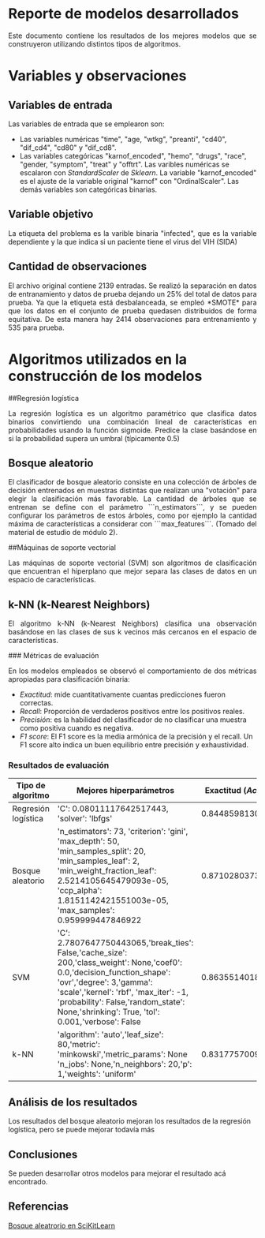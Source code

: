 # Reporte de modelos desarrollados

<p align="justify">
Este documento contiene los resultados de los mejores modelos que se construyeron utilizando distintos tipos de algoritmos.
</p>

# Variables y observaciones

## Variables de entrada

Las variables de entrada que se emplearon son: 
- Las variables numéricas "time", "age, "wtkg", "preanti", "cd40", "dif_cd4", "cd80" y "dif_cd8".
- Las variables categóricas "karnof_encoded", "hemo", "drugs", "race", "gender, "symptom", "treat" y "offtrt".
Las varibles numéricas se escalaron con *StandardScaler* de *Sklearn*. La variable "karnof_encoded" es el ajuste de la variable original "karnof" con "OrdinalScaler". Las demás variables son categóricas binarias.

## Variable objetivo

<p align="justify">
La etiqueta del problema es la varible binaria "infected", que es la variable dependiente y la que indica si un paciente tiene el virus del VIH (SIDA)
</p>

## Cantidad de observaciones

<p align="justify">
El archivo original contiene 2139 entradas. Se realizó la separación en datos de entranamiento y datos de prueba dejando un 25% del total de datos para prueba. Ya que la etiqueta está desbalanceada, se empleó *SMOTE* para que los datos en el conjunto de prueba quedasen distribuidos de forma equitativa. De esta manera hay 2414 observaciones para entrenamiento y 535 para prueba.
</p>

# Algoritmos utilizados en la construcción de los modelos

##Regresión logística

<p align="justify">
La regresión logística es un algoritmo paramétrico que clasifica datos binarios convirtiendo una combinación lineal de características en probabilidades usando la función sigmoide. Predice la clase basándose en si la probabilidad supera un umbral (típicamente 0.5)
</p>


## Bosque aleatorio

<p align="justify">
El clasificador de bosque aleatorio consiste en una colección de árboles de decisión entrenados en muestras distintas que realizan una "votación" para elegir la clasificación más favorable. La cantidad de árboles que se entrenan se define con el parámetro ```n_estimators```, y se pueden configurar los parámetros de estos árboles, como por ejemplo la cantidad máxima de características a considerar con ```max_features```. (Tomado del material de estudio de módulo 2).
</p>

##Máquinas de soporte vectorial

<p align="justify">
Las máquinas de soporte vectorial (SVM) son algoritmos de clasificación que encuentran el hiperplano que mejor separa las clases de datos en un espacio de características. 
</p>

## k-NN (k-Nearest Neighbors) 
<p align="justify">
El algoritmo k-NN (k-Nearest Neighbors) clasifica una observación basándose en las clases de sus k vecinos más cercanos en el espacio de características.
</p>
### Métricas de evaluación

<p align="justify">
En los modelos empleados se observó el comportamiento de dos métricas apropiadas para clasificación binaria:

</p>

- *Exactitud*: mide cuantitativamente cuantas predicciones fueron correctas.
- *Recall*: Proporción de verdaderos positivos entre los positivos reales.
- *Precisión*: es la habilidad del clasificador de no clasificar una muestra como positiva cuando es negativa.
- *F1 score*: El F1 score es la media armónica de la precisión y el recall. Un F1 score alto indica un buen equilibrio entre precisión y exhaustividad.

### Resultados de evaluación

| Tipo de algoritmo | Mejores hiperparámetros | Exactitud (*Accuracy*) | Métrica F1 | 
| --- | --- | --- | --- | 
| Regresión logística | 'C': 0.08011117642517443, 'solver': 'lbfgs' | 0.8448598130841122 | 0.6937269372693727 |
| Bosque aleatorio | 'n_estimators': 73, 'criterion': 'gini', 'max_depth': 50, 'min_samples_split': 20, 'min_samples_leaf': 2, 'min_weight_fraction_leaf': 2.5214105645479093e-05, 'ccp_alpha': 1.8151142421551003e-05, 'max_samples': 0.959999447846922 | 0.8710280373831776 | 0.7544483985765125 |
| SVM | 'C': 2.7807647750443065,'break_ties': False,'cache_size': 200,'class_weight': None,'coef0': 0.0,'decision_function_shape': 'ovr','degree': 3,'gamma': 'scale','kernel': 'rbf', 'max_iter': -1, 'probability': False,'random_state': None,'shrinking': True, 'tol': 0.001,'verbose': False |  0.8635514018691589 | 0.7224334600760456 |
| k-NN |'algorithm': 'auto','leaf_size': 80,'metric': 'minkowski','metric_params': None 'n_jobs': None,'n_neighbors': 20,'p': 1,'weights': 'uniform'| 0.8317757009345794 | 0.6785714285714285 |

## Análisis de los resultados

Los resultados del bosque aleatorio mejoran los resultados de la regresión logística, pero se puede mejorar todavía más

## Conclusiones

Se pueden desarrollar otros modelos para mejorar el resultado acá encontrado.

## Referencias

[Bosque aleatrorio en SciKitLearn](https://scikit-learn.org/stable/modules/generated/sklearn.ensemble.RandomForestClassifier.html)


